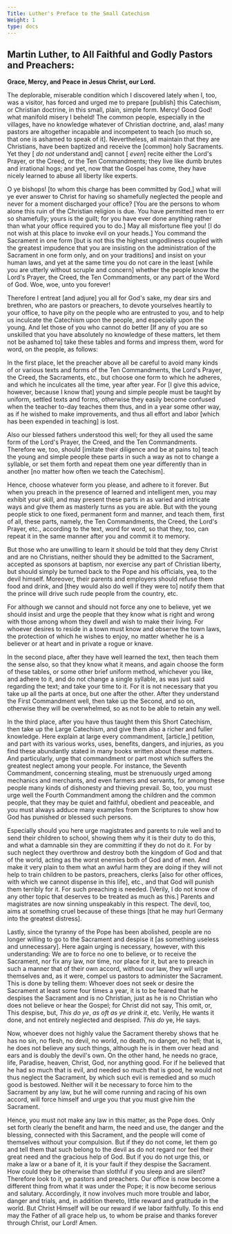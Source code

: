 ```yaml
---
Title: Luther's Preface to the Small Catechism 
Weight: 1 
type: docs
---
```


## **Martin Luther**, to All Faithful and Godly Pastors and Preachers:

**Grace, Mercy, and Peace in Jesus Christ, our Lord.**

The deplorable, miserable condition which I discovered lately when I, too, was a visitor, has forced and urged me to prepare [publish] this Catechism, or Christian doctrine, in this small, plain, simple form. Mercy! Good God! what manifold misery I beheld! The common people, especially in the villages, have no knowledge whatever of Christian doctrine, and, alas! many pastors are altogether incapable and incompetent to teach [so much so, that one is ashamed to speak of it]. Nevertheless, all maintain that they are Christians, have been baptized and receive the [common] holy Sacraments. Yet they [ _do not_ understand and] cannot [ _even_] recite either the Lord's Prayer, or the Creed, or the Ten Commandments; they live like dumb brutes and irrational hogs; and yet, now that the Gospel has come, they have nicely learned to abuse all liberty like experts.

O ye bishops! [to whom this charge has been committed by God,] what will ye ever answer to Christ for having so shamefully neglected the people and never for a moment discharged your office? [You are the persons to whom alone this ruin of the Christian religion is due. You have permitted men to err so shamefully; yours is the guilt; for you have ever done anything rather than what your office required you to do.] May all misfortune flee you! [I do not wish at this place to invoke evil on your heads.] You command the Sacrament in one form [but is not this the highest ungodliness coupled with the greatest impudence that you are insisting on the administration of the Sacrament in one form only, and on your traditions] and insist on your human laws, and yet at the same time you do not care in the least [while you are utterly without scruple and concern] whether the people know the Lord's Prayer, the Creed, the Ten Commandments, or any part of the Word of God. Woe, woe, unto you forever!

Therefore I entreat [and adjure] you all for God's sake, my dear sirs and brethren, who are pastors or preachers, to devote yourselves heartily to your office, to have pity on the people who are entrusted to you, and to help us inculcate the Catechism upon the people, and especially upon the young. And let those of you who cannot do better [If any of you are so unskilled that you have absolutely no knowledge of these matters, let them not be ashamed to] take these tables and forms and impress them, word for word, on the people, as follows:

In the first place, let the preacher above all be careful to avoid many kinds of or various texts and forms of the Ten Commandments, the Lord's Prayer, the Creed, the Sacraments, etc., but choose one form to which he adheres, and which he inculcates all the time, year after year. For [I give this advice, however, because I know that] young and simple people must be taught by uniform, settled texts and forms, otherwise they easily become confused when the teacher to-day teaches them thus, and in a year some other way, as if he wished to make improvements, and thus all effort and labor [which has been expended in teaching] is lost.

Also our blessed fathers understood this well; for they all used the same form of the Lord's Prayer, the Creed, and the Ten Commandments. Therefore we, too, should [imitate their diligence and be at pains to] teach the young and simple people these parts in such a way as not to change a syllable, or set them forth and repeat them one year differently than in another [no matter how often we teach the Catechism].

Hence, choose whatever form you please, and adhere to it forever. But when you preach in the presence of learned and intelligent men, you may exhibit your skill, and may present these parts in as varied and intricate ways and give them as masterly turns as you are able. But with the young people stick to one fixed, permanent form and manner, and teach them, first of all, these parts, namely, the Ten Commandments, the Creed, the Lord's Prayer, etc., according to the text, word for word, so that they, too, can repeat it in the same manner after you and commit it to memory.

But those who are unwilling to learn it should be told that they deny Christ and are no Christians, neither should they be admitted to the Sacrament, accepted as sponsors at baptism, nor exercise any part of Christian liberty, but should simply be turned back to the Pope and his officials, yea, to the devil himself. Moreover, their parents and employers should refuse them food and drink, and [they would also do well if they were to] notify them that the prince will drive such rude people from the country, etc.

For although we cannot and should not force any one to believe, yet we should insist and urge the people that they know what is right and wrong with those among whom they dwell and wish to make their living. For whoever desires to reside in a town must know and observe the town laws, the protection of which he wishes to enjoy, no matter whether he is a believer or at heart and in private a rogue or knave.

In the second place, after they have well learned the text, then teach them the sense also, so that they know what it means, and again choose the form of these tables, or some other brief uniform method, whichever you like, and adhere to it, and do not change a single syllable, as was just said regarding the text; and take your time to it. For it is not necessary that you take up all the parts at once, but one after the other. After they understand the First Commandment well, then take up the Second, and so on, otherwise they will be overwhelmed, so as not to be able to retain any well.

In the third place, after you have thus taught them this Short Catechism, then take up the Large Catechism, and give them also a richer and fuller knowledge. Here explain at large every commandment, [article,] petition, and part with its various works, uses, benefits, dangers, and injuries, as you find these abundantly stated in many books written about these matters. And particularly, urge that commandment or part most which suffers the greatest neglect among your people. For instance, the Seventh Commandment, concerning stealing, must be strenuously urged among mechanics and merchants, and even farmers and servants, for among these people many kinds of dishonesty and thieving prevail. So, too, you must urge well the Fourth Commandment among the children and the common people, that they may be quiet and faithful, obedient and peaceable, and you must always adduce many examples from the Scriptures to show how God has punished or blessed such persons.

Especially should you here urge magistrates and parents to rule well and to send their children to school, showing them why it is their duty to do this, and what a damnable sin they are committing if they do not do it. For by such neglect they overthrow and destroy both the kingdom of God and that of the world, acting as the worst enemies both of God and of men. And make it very plain to them what an awful harm they are doing if they will not help to train children to be pastors, preachers, clerks [also for other offices, with which we cannot dispense in this life], etc., and that God will punish them terribly for it. For such preaching is needed. [Verily, I do not know of any other topic that deserves to be treated as much as this.] Parents and magistrates are now sinning unspeakably in this respect. The devil, too, aims at something cruel because of these things [that he may hurl Germany into the greatest distress].

Lastly, since the tyranny of the Pope has been abolished, people are no longer willing to go to the Sacrament and despise it [as something useless and unnecessary]. Here again urging is necessary, however, with this understanding: We are to force no one to believe, or to receive the Sacrament, nor fix any law, nor time, nor place for it, but are to preach in such a manner that of their own accord, without our law, they will urge themselves and, as it were, compel us pastors to administer the Sacrament. This is done by telling them: Whoever does not seek or desire the Sacrament at least some four times a year, it is to be feared that he despises the Sacrament and is no Christian, just as he is no Christian who does not believe or hear the Gospel; for Christ did not say, This omit, or, This despise, but, _This do ye_, _as oft as ye drink it_, etc. Verily, He wants it done, and not entirely neglected and despised. _This do_ ye, He says.

Now, whoever does not highly value the Sacrament thereby shows that he has no sin, no flesh, no devil, no world, no death, no danger, no hell; that is, he does not believe any such things, although he is in them over head and ears and is doubly the devil's own. On the other hand, he needs no grace, life, Paradise, heaven, Christ, God, nor anything good. For if he believed that he had so much that is evil, and needed so much that is good, he would not thus neglect the Sacrament, by which such evil is remedied and so much good is bestowed. Neither will it be necessary to force him to the Sacrament by any law, but he will come running and racing of his own accord, will force himself and urge you that you must give him the Sacrament.

Hence, you must not make any law in this matter, as the Pope does. Only set forth clearly the benefit and harm, the need and use, the danger and the blessing, connected with this Sacrament, and the people will come of themselves without your compulsion. But if they do not come, let them go and tell them that such belong to the devil as do not regard nor feel their great need and the gracious help of God. But if you do not urge this, or make a law or a bane of it, it is your fault if they despise the Sacrament. How could they be otherwise than slothful if you sleep and are silent? Therefore look to it, ye pastors and preachers. Our office is now become a different thing from what it was under the Pope; it is now become serious and salutary. Accordingly, it now involves much more trouble and labor, danger and trials, and, in addition thereto, little reward and gratitude in the world. But Christ Himself will be our reward if we labor faithfully. To this end may the Father of all grace help us, to whom be praise and thanks forever through Christ, our Lord! Amen.
